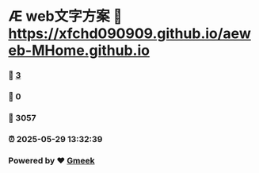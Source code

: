 # Æ web文字方案 :link: https://xfchd090909.github.io/aeweb-MHome.github.io 
### :page_facing_up: [3](https://xfchd090909.github.io/aeweb-MHome.github.io/tag.html) 
### :speech_balloon: 0 
### :hibiscus: 3057 
### :alarm_clock: 2025-05-29 13:32:39 
### Powered by :heart: [Gmeek](https://github.com/Meekdai/Gmeek)
